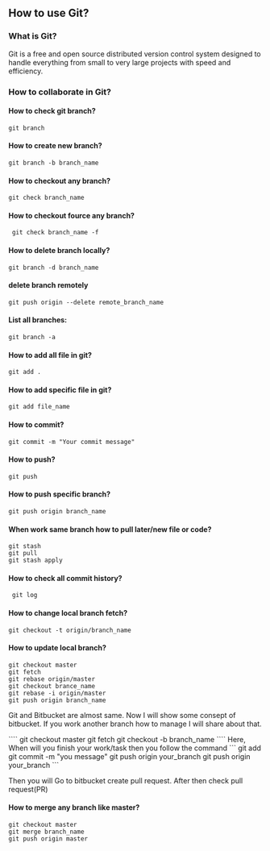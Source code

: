 ## How to use Git?
### What is Git?

<p>Git is a free and open source distributed version control system designed to handle everything from small to very large projects with speed and efficiency.</p>

### How to collaborate in Git?

#### How to check git branch?
``` git branch ```

#### How to create new branch?
``` git branch -b branch_name ```

#### How to checkout any branch?
``` git check branch_name ```

#### How to checkout fource any branch?
``` git check branch_name -f```

#### How to delete branch locally?
``` git branch -d branch_name ```

#### delete branch remotely
```git push origin --delete remote_branch_name```

#### List all branches:
``` git branch -a ```

#### How to add all file in git?
``` git add . ```

#### How to add specific file in git?
``` git add file_name ```

#### How to commit?
``` git commit -m "Your commit message" ```

#### How to push?
``` git push ```

#### How to push specific branch?
``` git push origin branch_name ```

#### When work same branch how to pull later/new file or code?
````
git stash
git pull
git stash apply
````
#### How to check all commit history?
``` git log```

#### How to change local branch fetch?
``` git checkout -t origin/branch_name ```

#### How to update local branch?
````
git checkout master
git fetch
git rebase origin/master
git checkout brance_name
git rebase -i origin/master
git push origin branch_name
````

<p> Git and Bitbucket are almost same. Now I will show some consept of  bitbucket. If you work another branch how to manage I will share about that.</p>
````
git checkout master
git fetch
git checkout -b branch_name
````
Here, When will you finish your work/task then you follow the command
```
git add 
git commit -m "you message"
git push origin your_branch
git push origin your_branch
```

Then you will Go to bitbucket create pull request. After then check pull request(PR)

#### How to merge any branch like master?
```
git checkout master
git merge branch_name
git push origin master
```



